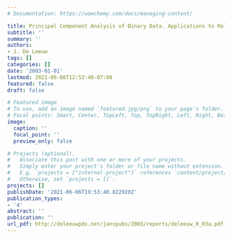 ```yaml
---
# Documentation: https://wowchemy.com/docs/managing-content/

title: Principal Component Analysis of Binary Data. Applications to Roll-Call-Analysis
subtitle: ''
summary: ''
authors:
- J. De Leeuw
tags: []
categories: []
date: '2003-01-01'
lastmod: 2021-06-06T12:53:40-07:00
featured: false
draft: false

# Featured image
# To use, add an image named `featured.jpg/png` to your page's folder.
# Focal points: Smart, Center, TopLeft, Top, TopRight, Left, Right, BottomLeft, Bottom, BottomRight.
image:
  caption: ''
  focal_point: ''
  preview_only: false

# Projects (optional).
#   Associate this post with one or more of your projects.
#   Simply enter your project's folder or file name without extension.
#   E.g. `projects = ["internal-project"]` references `content/project/deep-learning/index.md`.
#   Otherwise, set `projects = []`.
projects: []
publishDate: '2021-06-06T19:53:40.822920Z'
publication_types:
- '4'
abstract: ''
publication: ''
url_pdf: http://deleeuwpdx.net/janspubs/2003/reports/deleeuw_R_03a.pdf
---
```

